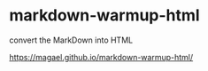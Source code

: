 # markdown-warmup-html
convert the MarkDown into HTML

https://magael.github.io/markdown-warmup-html/

